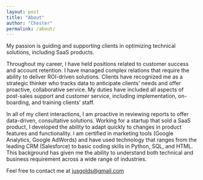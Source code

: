 ```yaml
---
layout: post
title: "About"
author: "Chester"
permalink: /about/
---
```


My passion is guiding and supporting clients in optimizing technical solutions, including SaaS products.

Throughout my career, I have held positions related to customer success and account retention. I have managed complex relations that require the ability to deliver ROI-driven solutions. Clients have recognized me as a strategic thinker who tracks data to anticipate clients’ needs and offer proactive, collaborative service. My duties have included all aspects of post-sales support and customer service, including implementation, on-boarding, and training clients’ staff.

In all of my client interactions, I am proactive in reviewing reports to offer data-driven, consultative solutions. Working for a startup that sold a SaaS product, I developed the ability to adapt quickly to changes in product features and functionality. I am certified in marketing tools (Google Analytics, Google AdWords) and have used technology that ranges from the leading CRM (Salesforce) to basic coding skills in Python, SQL, and HTML. This background has given me the ability to understand both technical and business requirement across a wide range of industries.

Feel free to contact me at <jusgolds@gmail.com>
